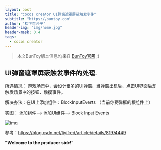```yaml
---
layout: post
title: "cocos creator UI弹窗遮罩屏蔽触发事件"
subtitle: "https://buntoy.com"
author: "松下百合子"
header-img: "img/home.jpg"
header-mask: 0.4
tags:
  - cocos creator
---
```


> 本文BunToy版本信息均来自 [BunToy官网](https://buntoy.com/buntoy.html) ;)


## UI弹窗遮罩屏蔽触发事件的处理.

   所遇情况： 游戏场景中，会设计很多的UI弹窗，当弹窗出现后，点击UI界面后却触发场景中的按钮、触摸事件。
   
   解决办法：在UI上添加组件：BlockInputEvents （当前你要弹框的根组件上）
   
   实图： 添加组件——> 添加UI组件——> Block Input Events
   
   ![img](https://img-blog.csdn.net/20180823091708826?watermark/2/text/aHR0cHM6Ly9ibG9nLmNzZG4ubmV0L0xJWUlGUkVE/font/5a6L5L2T/fontsize/400/fill/I0JBQkFCMA==/dissolve/70)
   
  
   参考：https://blog.csdn.net/liyifred/article/details/81974449

**"Welcome to the producer side!"**
